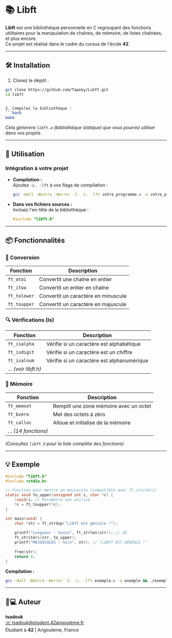 
# 📚 Libft

**Libft** est une bibliothèque personnelle en C regroupant des fonctions utilitaires pour la manipulation de chaînes, de mémoire, de listes chaînées, et plus encore.  
Ce projet est réalisé dans le cadre du cursus de l'école **42**.

---

## 🛠 Installation

1. Clonez le dépôt :
```bash
git clone https://github.com/Tapeky/Libft.git
cd libft


2. Compilez la bibliothèque :
```bash
make
```
*Cela générera `libft.a` (bibliothèque statique) que vous pourrez utiliser dans vos projets.*

---

## 🚀 Utilisation

### Intégration à votre projet
- **Compilation :**  
  Ajoutez `-L. -lft` à vos flags de compilation :
  ```bash
  gcc -Wall -Wextra -Werror -I. -L. -lft votre_programme.c -o votre_programme
  ```

- **Dans vos fichiers sources :**  
  Incluez l'en-tête de la bibliothèque :
  ```c
  #include "libft.h"
  ```

---

## 📦 Fonctionnalités

### 🔄 Conversion
| Fonction       | Description                          |
|----------------|--------------------------------------|
| `ft_atoi`      | Convertit une chaîne en entier       |
| `ft_itoa`      | Convertit un entier en chaîne        |
| `ft_tolower`   | Convertit un caractère en minuscule  |
| `ft_toupper`   | Convertit un caractère en majuscule  |

### 🔍 Vérifications (Is)
| Fonction       | Description                          |
|----------------|--------------------------------------|
| `ft_isalpha`   | Vérifie si un caractère est alphabétique |
| `ft_isdigit`   | Vérifie si un caractère est un chiffre |
| `ft_isalnum`   | Vérifie si un caractère est alphanumérique |
| ... *(voir libft.h)* | |

### 🧠 Mémoire
| Fonction       | Description                          |
|----------------|--------------------------------------|
| `ft_memset`    | Remplit une zone mémoire avec un octet |
| `ft_bzero`     | Met des octets à zéro                |
| `ft_calloc`    | Alloue et initialise de la mémoire   |
| ... *(14 fonctions)* | |

*(Consultez `libft.h` pour la liste complète des fonctions)*

---

## 💡 Exemple

```c
#include "libft.h"
#include <stdio.h>

// Fonction pour mettre en majuscule (compatible avec ft_striteri)
static void to_upper(unsigned int i, char *c) {
    (void)i; // Paramètre non utilisé
    *c = ft_toupper(*c);
}

int main(void) {
    char *str = ft_strdup("Libft est géniale !");
    
    printf("Longueur : %zu\n", ft_strlen(str)); // 18
    ft_striteri(str, to_upper);
    printf("MAJUSCULES : %s\n", str); // "LIBFT EST GÉNIALE !"
    
    free(str);
    return 0;
}
```

**Compilation :**
```bash
gcc -Wall -Wextra -Werror -I. -L. -lft exemple.c -o exemple && ./exemple
```

---

## 👨💻 Auteur  
**tsadouk**  
[✉️ tsadouk@student.42angouleme.fr](mailto:tsadouk@42angouleme.fr)  
Étudiant à **42** | Angouleme, France
